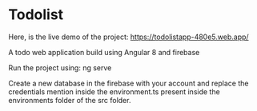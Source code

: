 # Todolist
Here, is the live demo of the project: https://todolistapp-480e5.web.app/


A todo web application build using Angular 8 and firebase

Run the project using: ng serve

Create a new database in the firebase with your account and replace the credentials mention inside the environment.ts present inside the environments folder of the src folder.

